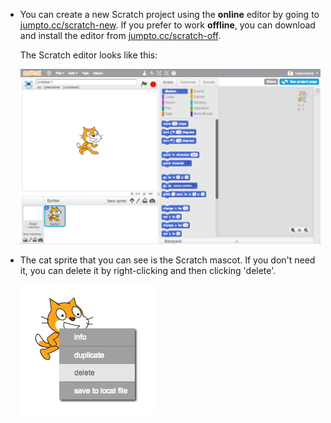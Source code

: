 + You can create a new Scratch project using the __online__ editor by going to <a href="http://jumpto.cc/scratch-new" target="_blank">jumpto.cc/scratch-new</a>. If you prefer to work __offline__, you can download and install the editor from <a href="http://jumpto.cc/scratch-off" target="_blank">jumpto.cc/scratch-off</a>.

	The Scratch editor looks like this:

	![screenshot](images/scratch-editor.png)

+ The cat sprite that you can see is the Scratch mascot. If you don't need it, you can delete it by right-clicking and then clicking 'delete'.

	![screenshot](images/delete.png)

